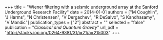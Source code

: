 +++
title = "Wiener filtering with a seismic underground array at the Sanford Underground Research Facility"
date = 2014-01-01
authors = ["M Coughlin", "J Harms", "N Christensen", "V Dergachev", "R DeSalvo", "S Kandhasamy", "V Mandic"]
publication_types = ["2"]
abstract = ""
selected = "false"
publication = "*Classical and Quantum Gravity*"
url_pdf = "http://stacks.iop.org/0264-9381/31/i=21/a=215003"
+++

